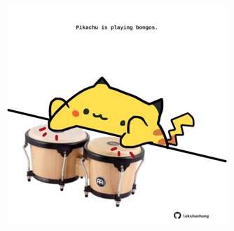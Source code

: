 <!-- built at 30/04/2024, 21:00:44 UTC -->
<p align="center">
  <img width="500" height="500" src="./ReadmeImage.svg">
</p>
